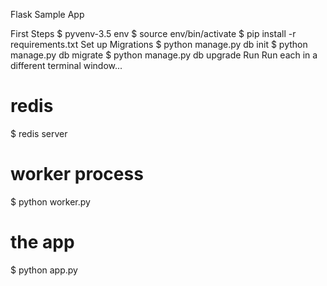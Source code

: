 Flask Sample App

First Steps
$ pyvenv-3.5 env
$ source env/bin/activate
$ pip install -r requirements.txt
Set up Migrations
$ python manage.py db init
$ python manage.py db migrate
$ python manage.py db upgrade
Run
Run each in a different terminal window...

# redis
$ redis server

# worker process
$ python worker.py

# the app
$ python app.py

